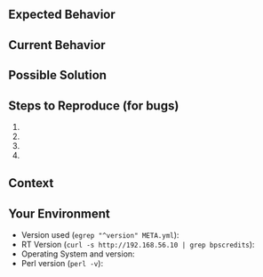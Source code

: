 <!--- Provide a general summary of the issue in the Title above -->

<!-- Formatting tips:
GitHub supports Markdown: https://guides.github.com/features/mastering-markdown/
Multi-line code blocks either with three back ticks, or four space indent.
-->

## Expected Behavior
<!--- If you're describing a bug, tell us what should happen -->
<!--- If you're suggesting a change/improvement, tell us how it should work -->

## Current Behavior
<!--- If describing a bug, tell us what happens instead of the expected behavior -->
<!--- If suggesting a change/improvement, explain the difference from current behavior -->

## Possible Solution
<!--- Not obligatory, but suggest a fix/reason for the bug, -->
<!--- or ideas how to implement:  the addition or change -->

## Steps to Reproduce (for bugs)
<!--- Provide a link to a live example, or an unambiguous set of steps to -->
<!--- reproduce this bug. Include configuration, logs, etc. to reproduce, if relevant -->
1.
2.
3.
4.

## Context
<!--- How has this issue affected you? What are you trying to accomplish? -->
<!--- Providing context helps us come up with a solution that is most useful in the real world -->

## Your Environment
<!--- Include as many relevant details about the environment you experienced the problem in -->
* Version used (`egrep "^version" META.yml`):
* RT Version (`curl -s http://192.168.56.10 | grep bpscredits`):
* Operating System and version:
* Perl version (`perl -v`):
